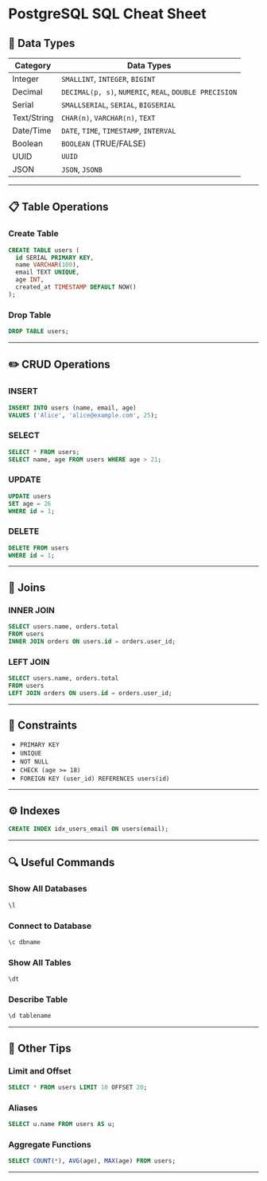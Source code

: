 # PostgreSQL SQL Cheat Sheet

## 🧱 Data Types
| Category     | Data Types |
|--------------|------------|
| Integer      | `SMALLINT`, `INTEGER`, `BIGINT` |
| Decimal      | `DECIMAL(p, s)`, `NUMERIC`, `REAL`, `DOUBLE PRECISION` |
| Serial       | `SMALLSERIAL`, `SERIAL`, `BIGSERIAL` |
| Text/String  | `CHAR(n)`, `VARCHAR(n)`, `TEXT` |
| Date/Time    | `DATE`, `TIME`, `TIMESTAMP`, `INTERVAL` |
| Boolean      | `BOOLEAN` (TRUE/FALSE) |
| UUID         | `UUID` |
| JSON         | `JSON`, `JSONB` |

---

## 📋 Table Operations

### Create Table
```sql
CREATE TABLE users (
  id SERIAL PRIMARY KEY,
  name VARCHAR(100),
  email TEXT UNIQUE,
  age INT,
  created_at TIMESTAMP DEFAULT NOW()
);
```

### Drop Table
```sql
DROP TABLE users;
```

---

## ✏️ CRUD Operations

### INSERT
```sql
INSERT INTO users (name, email, age) 
VALUES ('Alice', 'alice@example.com', 25);
```

### SELECT
```sql
SELECT * FROM users;
SELECT name, age FROM users WHERE age > 21;
```

### UPDATE
```sql
UPDATE users 
SET age = 26 
WHERE id = 1;
```

### DELETE
```sql
DELETE FROM users 
WHERE id = 1;
```

---

## 🔗 Joins

### INNER JOIN
```sql
SELECT users.name, orders.total 
FROM users 
INNER JOIN orders ON users.id = orders.user_id;
```

### LEFT JOIN
```sql
SELECT users.name, orders.total 
FROM users 
LEFT JOIN orders ON users.id = orders.user_id;
```

---

## 📌 Constraints
- `PRIMARY KEY`
- `UNIQUE`
- `NOT NULL`
- `CHECK (age >= 18)`
- `FOREIGN KEY (user_id) REFERENCES users(id)`

---

## ⚙️ Indexes
```sql
CREATE INDEX idx_users_email ON users(email);
```

---

## 🔍 Useful Commands

### Show All Databases
```sql
\l
```

### Connect to Database
```sql
\c dbname
```

### Show All Tables
```sql
\dt
```

### Describe Table
```sql
\d tablename
```

---

## 🧠 Other Tips

### Limit and Offset
```sql
SELECT * FROM users LIMIT 10 OFFSET 20;
```

### Aliases
```sql
SELECT u.name FROM users AS u;
```

### Aggregate Functions
```sql
SELECT COUNT(*), AVG(age), MAX(age) FROM users;
```

---
